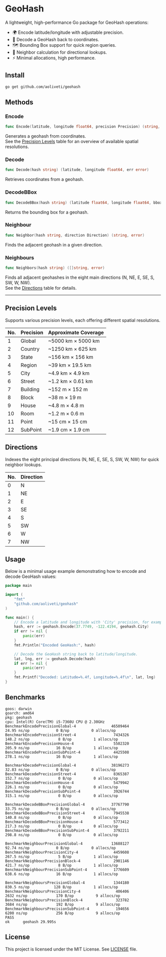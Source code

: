 # GeoHash

A lightweight, high-performance Go package for GeoHash operations:

- 🌍 Encode latitude/longitude with adjustable precision.
- 🔄 Decode a GeoHash back to coordinates.
- 🗺️ Bounding Box support for quick region queries.
- 🧭 Neighbor calculation for directional lookups.
- ⚡ Minimal allocations, high performance.

## Install

```bash
go get github.com/aoliveti/geohash
```

## Methods

### Encode
```go
func Encode(latitude, longitude float64, precision Precision) (string, error)
```
Generates a geohash from coordinates.  
See the [Precision Levels](#precision-levels) table for an overview of available spatial resolutions.

### Decode
```go
func Decode(hash string) (latitude, longitude float64, err error)
```
Retrieves coordinates from a geohash.

### DecodeBBox
```go
func DecodeBBox(hash string) (latitude float64, longitude float64, bbox BBox, err error)
```
Returns the bounding box for a geohash.

### Neighbour
```go
func Neighbor(hash string, direction Direction) (string, error)
```
Finds the adjacent geohash in a given direction.  

### Neighbours
```go
func Neighbors(hash string) ([]string, error)
```
Finds all adjacent geohashes in the eight main directions (N, NE, E, SE, S, SW, W, NW).  
See the [Directions](#directions) table for details.

---

## Precision Levels

Supports various precision levels, each offering different spatial resolutions.

| **No.** | **Precision** | **Approximate Coverage**    |
|---------|--------------|------------------------------|
| 1       | Global       | ~5000 km × 5000 km          |
| 2       | Country      | ~1250 km × 625 km           |
| 3       | State        | ~156 km × 156 km            |
| 4       | Region       | ~39 km × 19.5 km            |
| 5       | City         | ~4.9 km × 4.9 km            |
| 6       | Street       | ~1.2 km × 0.61 km           |
| 7       | Building     | ~152 m × 152 m              |
| 8       | Block        | ~38 m × 19 m                |
| 9       | House        | ~4.8 m × 4.8 m              |
| 10      | Room         | ~1.2 m × 0.6 m              |
| 11      | Point        | ~15 cm × 15 cm              |
| 12      | SubPoint     | ~1.9 cm × 1.9 cm            |

## Directions
Indexes the eight principal directions (N, NE, E, SE, S, SW, W, NW) for quick neighbor lookups.

| No. | Direction |
|-----|-----------|
| 0   | N         |
| 1   | NE        |
| 2   | E         |
| 3   | SE        |
| 4   | S         |
| 5   | SW        |
| 6   | W         |
| 7   | NW        |

## Usage

Below is a minimal usage example demonstrating how to encode and decode GeoHash values:

```go
package main

import (
    "fmt"
    "github.com/aoliveti/geohash"
)

func main() {
    // Encode a latitude and longitude with 'City' precision, for example.
    hash, err := geohash.Encode(37.7749, -122.4194, geohash.City)
    if err != nil {
        panic(err)
    }
    fmt.Println("Encoded GeoHash:", hash)

    // Decode the GeoHash string back to latitude/longitude.
    lat, lng, err := geohash.Decode(hash)
    if err != nil {
        panic(err)
    }
    fmt.Printf("Decoded: Latitude=%.4f, Longitude=%.4f\n", lat, lng)
}
```

## Benchmarks
```text
goos: darwin
goarch: amd64
pkg: geohash
cpu: Intel(R) Core(TM) i5-7360U CPU @ 2.30GHz
BenchmarkEncodePrecisionGlobal-4                46509464                24.95 ns/op            0 B/op          0 allocs/op
BenchmarkEncodePrecisionStreet-4                 7434326               148.2 ns/op             8 B/op          1 allocs/op
BenchmarkEncodePrecisionHouse-4                  5502320               205.9 ns/op            16 B/op          1 allocs/op
BenchmarkEncodePrecisionSubPoint-4               4425508               278.1 ns/op            16 B/op          1 allocs/op

BenchmarkDecodePrecisionGlobal-4                38196273                32.83 ns/op            0 B/op          0 allocs/op
BenchmarkDecodePrecisionStreet-4                 8365387               152.7 ns/op             0 B/op          0 allocs/op
BenchmarkDecodePrecisionHouse-4                  5479942               226.1 ns/op             0 B/op          0 allocs/op
BenchmarkDecodePrecisionSubPoint-4               3926744               315.1 ns/op             0 B/op          0 allocs/op

BenchmarkDecodeBBoxPrecisionGlobal-4            37767790                33.75 ns/op            0 B/op          0 allocs/op
BenchmarkDecodeBBoxPrecisionStreet-4             7945538               140.8 ns/op             0 B/op          0 allocs/op
BenchmarkDecodeBBoxPrecisionHouse-4              5773412               217.3 ns/op             0 B/op          0 allocs/op
BenchmarkDecodeBBoxPrecisionSubPoint-4           3792211               298.8 ns/op             0 B/op          0 allocs/op

BenchmarkNeighbourPrecisionGlobal-4             13688127                92.74 ns/op            0 B/op          0 allocs/op
BenchmarkNeighbourPrecisionCity-4                4459608               267.5 ns/op             5 B/op          1 allocs/op
BenchmarkNeighbourPrecisionBlock-4               2901146               421.7 ns/op             8 B/op          1 allocs/op
BenchmarkNeighbourPrecisionSubPoint-4            1776609               638.6 ns/op            16 B/op          1 allocs/op

BenchmarkNeighboursPrecisionGlobal-4             1344180               830.5 ns/op           128 B/op          1 allocs/op
BenchmarkNeighboursPrecisionCity-4                406406              2632 ns/op             170 B/op          9 allocs/op
BenchmarkNeighboursPrecisionBlock-4               323782              3684 ns/op             192 B/op          9 allocs/op
BenchmarkNeighboursPrecisionSubPoint-4            194656              6200 ns/op             256 B/op          9 allocs/op
PASS
ok      geohash 29.995s
```

## License

This project is licensed under the MIT License. See [LICENSE](LICENSE) file.